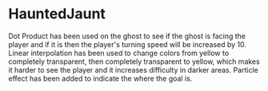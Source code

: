 # HauntedJaunt

Dot Product has been used on the ghost to see if the ghost is facing the player and if it is then the player's turning speed will be increased by 10.
Linear interpolation has been used to change colors from yellow to completely transparent, then completely transparent to yellow, which makes it harder to see the player and it increases difficulty in darker areas. 
Particle effect has been added to indicate the where the goal is.
